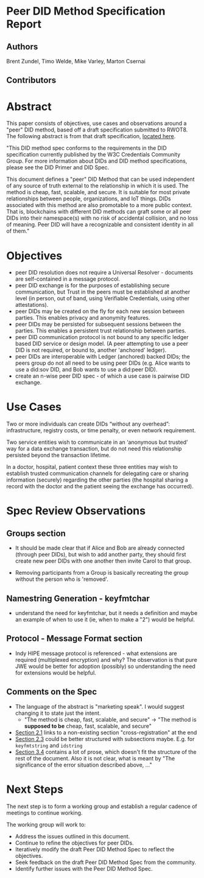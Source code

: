# Peer DID Method Specification Report

## Authors
  Brent Zundel,
  Timo Welde,
  Mike Varley,
  Marton Csernai

## Contributors

# Abstract

This paper consists of objectives, use cases and observations around a "peer"
DID method, based off a draft specification submitted to RWOT8. The following
abstract is from that draft specification,
[located here](https://dhh1128.github.io/peer-did-method-spec/index.html).

"This DID method spec conforms to the requirements in the DID specification
currently published by the W3C Credentials Community Group. For more information
about DIDs and DID method specifications, please see the DID Primer and DID
Spec.

This document defines a "peer" DID Method that can be used independent of any
source of truth external to the relationship in which it is used. The method is
cheap, fast, scalable, and secure. It is suitable for most private relationships
between people, organizations, and IoT things. DIDs associated with this method
are also promotable to a more public context. That is, blockchains with
different DID methods can graft some or all peer DIDs into their namespace(s)
with no risk of accidental collision, and no loss of meaning. Peer DID will have
a recognizable and consistent identity in all of them."


# Objectives
- peer DID resolution does not require a Universal Resolver - documents are
self-contained in a message protocol.
- peer DID exchange is for the purposes of establishing secure communication,
but Trust in the peers must be established at another level (in person, out of
band, using Verifiable Credentials, using other attestations).
- peer DIDs may be created on the fly for each new session between parties. This
enables privacy and anonymity features.
- peer DIDs may be persisted for subsequent sessions between the parties. This
enables a persistent trust relationship between parties.
- peer DID communication protocol is not bound to any specific ledger based DID
service or design model. (A peer attempting to use a peer DID is not required,
or bound to, another 'anchored' ledger).
- peer DIDs are interoperable with Ledger (anchored) backed DIDs; the peers
group do not all need to be using peer DIDs (e.g. Alice wants to use a did:sov
DID, and Bob wants to use a did:peer DID).
- create an n-wise peer DID spec - of which a use case is pairwise DID exchange.

# Use Cases

Two or more individuals can create DIDs “without any overhead”: infrastructure,
registry costs, or time penalty, or even network requirement.

Two service entities wish to communicate in an ‘anonymous but trusted’ way for a
data exchange transaction, but do not need this relationship persisted beyond
the transaction lifetime.

In a doctor, hospital, patient context these three entities may wish to
establish trusted communication channels for delegating care or sharing
information (securely) regarding the other parties (the hospital sharing a
record with the doctor and the patient seeing the exchange has occurred).


# Spec Review Observations

## Groups section

- It should be made clear that if Alice and Bob are already connected 
(through peer DIDs), but wish to add another party, they should first create 
new peer DIDs with one another then invite Carol to that group.

- Removing participants from a Group is basically recreating the group without
the person who is 'removed'.

## Namestring Generation - keyfmtchar
- understand the need for keyfmtchar, but it needs a definition and maybe an
example of when to use it (ie, when to make a "2") would be helpful.

## Protocol - Message Format section

- Indy HIPE message protocol is referenced - what extensions are required
(multiplexed encryption) and why? The observation is that pure JWE would be
better for adoption (possibly) so understanding the need for extensions would be
helpful.

## Comments on the Spec
- The language of the abstract is "marketing speak". I would suggest changing it
to state just the intent.
  - "The method is cheap, fast, scalable, and secure" -> "The method is
  **supposed to be** cheap, fast, scalable, and secure"
- [Section 2.1](https://dhh1128.github.io/peer-did-method-spec/index.html#namestring)
links to a non-existing section "cross-registration" at the end
- [Section 2.3](https://dhh1128.github.io/peer-did-method-spec/index.html#namespace-specific-identifier-nsi)
could be better structured with subsections maybe. E.g. for `keyfmtstring` and
`idstring`
- [Section 3.4](https://dhh1128.github.io/peer-did-method-spec/index.html#cooperative-synchronization)
contains a lot of prose, which doesn't fit the structure of the rest of the
document. Also it is not clear, what is meant by "The significance of the error
situation described above, ..."


# Next Steps

The next step is to form a working group and establish a regular cadence of
meetings to continue working.

The working group will work to:
- Address the issues outlined in this document.
- Continue to refine the objectives for peer DIDs.
- Iteratively modify the draft Peer DID Method Spec to reflect the objectives.
- Seek feedback on the draft Peer DID Method Spec from the community.
- Identify further issues with the Peer DID Method Spec.